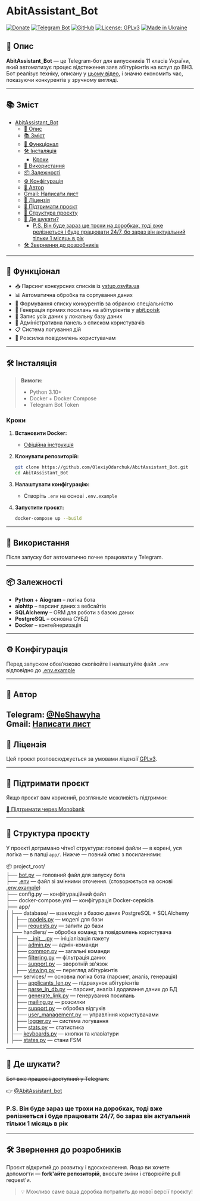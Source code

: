 # AbitAssistant_Bot

[![Donate](https://img.shields.io/badge/💸%20Підтримати%20проєкт-Monobank-orange)](https://send.monobank.ua/jar/23E3WYNesG)
[![Telegram Bot](https://img.shields.io/badge/🤖%20Telegram-Bot-blue?logo=telegram)](https://t.me/AbitAssistant_bot)
[![GitHub](https://img.shields.io/badge/GitHub-OlexiyOdarchuk-black?logo=github)](https://github.com/OlexiyOdarchuk)
[![License: GPLv3](https://img.shields.io/badge/License-GPLv3-blue.svg)](https://www.gnu.org/licenses/gpl-3.0.html)
[![Made in Ukraine](https://img.shields.io/badge/Made%20with%20❤️-in%20Ukraine-ffd700?style=flat&logo=flag&logoColor=blue)](https://t.me/NeShawyha)

## 🧾 Опис

**AbitAssistant_Bot** — це Telegram-бот для випускників 11 класів України, який автоматизує процес відстеження заяв абітурієнтів на вступ до ВНЗ. Бот реалізує техніку, описану у [цьому відео](https://www.youtube.com/watch?v=m5YfI8_2ONo), і значно економить час, показуючи конкурентів у зручному вигляді.

---

## 📚 Зміст

- [AbitAssistant\_Bot](#abitassistant_bot)
  - [🧾 Опис](#-опис)
  - [📚 Зміст](#-зміст)
  - [🧠 Функціонал](#-функціонал)
  - [🛠 Інсталяція](#-інсталяція)
    - [Кроки](#кроки)
  - [🚀 Використання](#-використання)
  - [📦 Залежності](#-залежності)
  - [⚙️ Конфігурація](#️-конфігурація)
  - [👤 Автор](#-автор)
  - [Gmail: Написати лист](#gmail-написати-лист)
  - [📄 Ліцензія](#-ліцензія)
  - [🧡 Підтримати проєкт](#-підтримати-проєкт)
  - [📂 Структура проєкту](#-структура-проєкту)
  - [📡 Де шукати?](#-де-шукати)
    - [P.S. Він буде зараз ще трохи на доробках, тоді вже релізнеться і буде працювати 24/7, бо зараз він актуальний тільки 1 місяць в рік](#ps-він-буде-зараз-ще-трохи-на-доробках-тоді-вже-релізнеться-і-буде-працювати-247-бо-зараз-він-актуальний-тільки-1-місяць-в-рік)
  - [🛠 Звернення до розробників](#-звернення-до-розробників)

---

## 🧠 Функціонал

- 📥 Парсинг конкурсних списків із [vstup.osvita.ua](https://vstup.osvita.ua)
- 📊 Автоматична обробка та сортування даних
- 🧾 Формування списку конкурентів за обраною спеціальністю
- 🔗 Генерація прямих посилань на абітурієнтів у [abit.poisk](https://abit-poisk.org.ua/)
- 📂 Запис усіх даних у локальну базу даних
- 👥 Адміністративна панель з списком користувачів
- 📋 Система логування дій
- 📣 Розсилка повідомлень користувачам

---

## 🛠 Інсталяція

> **Вимоги:**
>
> - Python 3.10+
> - Docker + Docker Compose
> - Telegram Bot Token

### Кроки

1. **Встановити Docker:**
   - [Офіційна інструкція](https://docs.docker.com/get-docker/)

2. **Клонувати репозиторій:**

   ```bash
   git clone https://github.com/OlexiyOdarchuk/AbitAssistant_Bot.git
   cd AbitAssistant_Bot
   ```

3. **Налаштувати конфігурацію:**
   - Створіть `.env` на основі `.env.example`

4. **Запустити проєкт:**

   ```bash
   docker-compose up --build
   ```

---

## 🚀 Використання

Після запуску бот автоматично почне працювати у Telegram.

---

## 📦 Залежності

- **Python** + **Aiogram** – логіка бота
- **aiohttp** – парсинг даних з вебсайтів
- **SQLAlchemy** – ORM для роботи з базою даних
- **PostgreSQL** – основна СУБД
- **Docker** – контейнеризація

---

## ⚙️ Конфігурація

Перед запуском обов’язково скопіюйте і налаштуйте файл `.env` відповідно до [.env.example](.env.example)

---

## 👤 Автор

Telegram: [@NeShawyha](https://t.me/NeShawyha)  
Gmail: [Написати лист](mailto:shawyhaf@gmail.com)
---

## 📄 Ліцензія

Цей проєкт розповсюджується за умовами ліцензії [GPLv3](https://www.gnu.org/licenses/gpl-3.0.html).

---

## 🧡 Підтримати проєкт

Якщо проєкт вам корисний, розгляньте можливість підтримки:

[💸 Підтримати через Monobank](https://send.monobank.ua/jar/23E3WYNesG)

---

## 📂 Структура проєкту

У проєкті дотримано чіткої структури: головні файли — в корені, уся логіка — в папці `app/`. Нижче — повний опис з посиланнями:

📦 project_root/  
├── [bot.py](./bot.py) — головний файл для запуску бота  
├── [.env](.env) — файл зі змінними оточення. (стоворюється на основі [.env.example](.env.example))  
├── config.py — конфігураційний файл  
├── docker-compose.yml — конфігурація Docker-сервісів  
├── app/  
│   ├── database/ — взаємодія з базою даних PostgreSQL + SQLAlchemy  
│   │   ├── [models.py](./app/database/models.py) — моделі для бази  
│   │   ├── [requests.py](./app/database/requests.py) — запити до бази  
│   ├── handlers/ — обробка команд та повідомлень користувача  
│   │   ├── [\_\_init\_\_.py](./app/handlers/__init__.py) — ініціалізація пакету  
│   │   ├── [admin.py](./app/handlers/admin.py) — адмін-команди  
│   │   ├── [common.py](./app/handlers/common.py) — загальні команди  
│   │   ├── [filtering.py](./app/handlers/filtering.py) — фільтрація даних  
│   │   ├── [support.py](./app/handlers/support.py) — зворотній зв'язок  
│   │   ├── [viewing.py](./app/handlers/viewing.py) — перегляд абітурієнтів  
│   ├── services/ — основна логіка бота (парсинг, аналіз, генерація)  
│   │   ├── [applicants_len.py](./app/services/applicants_len.py) — підрахунок абітурієнтів  
│   │   ├── [parse_in_db.py](./app/services/parse_in_db_OLD.py) — парсинг, аналіз і додавання даних до БД  
│   │   ├── [generate_link.py](./app/services/generate_link.py) — генерування посилань  
│   │   ├── [mailing.py](./app/services/mailing.py) — розсилки  
│   │   ├── [support.py](./app/services/support.py) — обробка відгуків  
│   │   ├── [user_management.py](./app/services/user_management.py) — управління користувачами  
│   │   ├── [logger.py](./app/services/logger.py) — система логування  
│   │   ├── [stats.py](./app/services/stats.py) — статистика  
│   ├── [keyboards.py](./app/keyboards.py) — кнопки та клавіатури  
│   ├── [states.py](./app/states.py) — стани FSM  

---

## 📡 Де шукати?

~~Бот вже працює і доступний у Telegram~~:

👉 [@AbitAssistant_bot](https://t.me/AbitAssistant_bot)

### P.S. Він буде зараз ще трохи на доробках, тоді вже релізнеться і буде працювати 24/7, бо зараз він актуальний тільки 1 місяць в рік

---

## 🛠 Звернення до розробників

Проєкт відкритий до розвитку і вдосконалення. Якщо ви хочете допомогти — **fork'айте репозиторій**, вносьте зміни і створюйте pull request'и.

> 💡 Можливо саме ваша доробка потрапить до нової версії проєкту!
